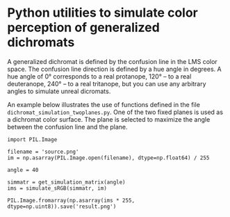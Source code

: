 # Python utilities to simulate color perception of generalized dichromats

A generalized dichromat is defined by the confusion line in the LMS color space. The confusion line direction is defined by a hue angle in degrees. A hue angle of 0° corresponds to a real protanope, 120° – to a real deuteranope, 240° – to a real tritanope, but you can use any arbitrary angles to simulate unreal dicromats.

An example below illustrates the use of functions defined in the file `dichromat_simulation_twoplanes.py`. One of the two fixed planes is used as a dichromat color surface. The plane is selected to maximize the angle between the confusion line and the plane.

```
import PIL.Image

filename = 'source.png'
im = np.asarray(PIL.Image.open(filename), dtype=np.float64) / 255

angle = 40

simmatr = get_simulation_matrix(angle)
ims = simulate_sRGB(simmatr, im)

PIL.Image.fromarray(np.asarray(ims * 255, dtype=np.uint8)).save('result.png')
```

